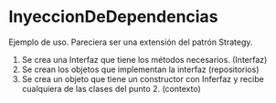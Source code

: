 # InyeccionDeDependencias
Ejemplo de uso. Pareciera ser una extensión del patrón Strategy.

1. Se crea una Interfaz que tiene los métodos necesarios. (Interfaz)
2. Se crean los objetos que implementan la interfaz (repositorios)
3. Se crea un objeto que tiene un constructor con Inferfaz y recibe cualquiera de las clases del punto 2. (contexto)
